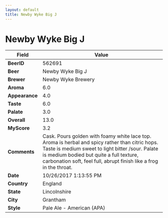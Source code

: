 ```yaml
---
layout: default
title: Newby Wyke Big J
---
```


# Newby Wyke Big J

| Field         | Value     |
|---------------|-----------|
| **BeerID** | 562691 |
| **Beer** | Newby Wyke Big J |
| **Brewer** | Newby Wyke Brewery |
| **Aroma** | 6.0 |
| **Appearance** | 4.0 |
| **Taste** | 6.0 |
| **Palate** | 3.0 |
| **Overall** | 13.0 |
| **MyScore** | 3.2 |
| **Comments** | Cask. Pours golden with foamy white lace top. Aroma is herbal and spicy rather than citric hops. Taste is medium sweet to light bitter /sour. Palate is medium bodied but quite a full texture, carbonation soft, feel full, abrupt finish like a frog in the throat. |
| **Date** | 10/26/2017 1:13:55 PM |
| **Country** | England |
| **State** | Lincolnshire |
| **City** | Grantham |
| **Style** | Pale Ale - American (APA) |
